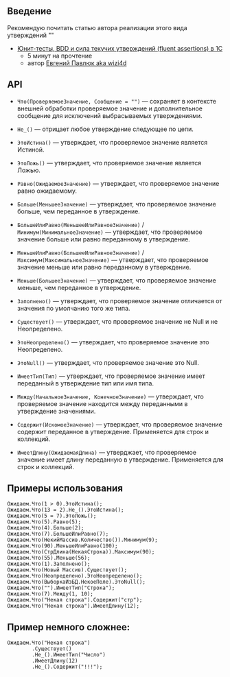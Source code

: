 Введение
---

Рекомендую почитать статью автора реализации этого вида утверждений ""
* [Юнит-тесты, BDD и сила текучих утверждений (fluent assertions) в 1С](http://habrahabr.ru/post/260013/)
    - 5 минут на прочтение
    * автор [Евгений Павлюк aka wizi4d](https://github.com/wizi4d)

API
---


+ `Что(ПроверяемоеЗначение, Сообщение = "")` — сохраняет в контексте внешней обработки проверяемое значение и дополнительное сообщение для исключений выбрасываемых утверждениями.

+ `Не_()` — отрицает любое утверждение следующее по цепи.

+ `ЭтоИстина()` — утверждает, что проверяемое значение является Истиной.

+ `ЭтоЛожь()` — утверждает, что проверяемое значение является Ложью.

+ `Равно(ОжидаемоеЗначение)` — утверждает, что проверяемое значение равно ожидаемому.

+ `Больше(МеньшееЗначение)` — утверждает, что проверяемое значение больше, чем переданное в утверждение.

+ `БольшеИлиРавно(МеньшееИлиРавноеЗначение)` / `Минимум(МинимальноеЗначение)` — утверждает, что проверяемое значение больше или равно переданному в утверждение.

+ `МеньшеИлиРавно(БольшееИлиРавноеЗначение)` / `Максимум(МаксимальноеЗначение)` — утверждает, что проверяемое значение меньше или равно переданному в утверждение.

+ `Меньше(БольшееЗначение)` — утверждает, что проверяемое значение меньше, чем переданное в утверждение.

+ `Заполнено()` — утверждает, что проверяемое значение отличается от значения по умолчанию того же типа.

+ `Существует()` — утверждает, что проверяемое значение не Null и не Неопределено.

+ `ЭтоНеопределено()` — утверждает, что проверяемое значение это Неопределено.

+ `ЭтоNull()` — утверждает, что проверяемое значение это Null.

+ `ИмеетТип(Тип)` — утверждает, что проверяемое значение имеет переданный в утверждение тип или имя типа.

+ `Между(НачальноеЗначение, КонечноеЗначение)` — утверждает, что проверяемое значение находится между переданными в утверждение значениями.

+ `Содержит(ИскомоеЗначение)` — утверждает, что проверяемое значение содержит переданное в утверждение. Применяется для строк и коллекций.

+ `ИмеетДлину(ОжидаемаяДлина)` — утверджает, что проверяемое значение имеет длину переданную в утверждение. Применяется для строк и коллекций.

Примеры использования
---

```
Ожидаем.Что(1 > 0).ЭтоИстина();
Ожидаем.Что(13 = 2).Не_().ЭтоИстина();
Ожидаем.Что(5 = 7).ЭтоЛожь();
Ожидаем.Что(5).Равно(5);
Ожидаем.Что(4).Больше(2);
Ожидаем.Что(7).БольшеИлиРавно(7);
Ожидаем.Что(НекийМассив.Количество()).Минимум(9);
Ожидаем.Что(90).МеньшеИлиРавно(100);
Ожидаем.Что(СтрДлина(НекаяСтрока)).Максимум(90);
Ожидаем.Что(55).Меньше(56);
Ожидаем.Что(1).Заполнено();
Ожидаем.Что(Новый Массив).Существует();
Ожидаем.Что(Неопределено).ЭтоНеопределено();
Ожидаем.Что(ВыборкаИзБД.НекоеПоле).ЭтоNull();
Ожидаем.Что("").ИмеетТип("Строка");
Ожидаем.Что(7).Между(1, 10);
Ожидаем.Что("Некая строка").Содержит("стр");
Ожидаем.Что("Некая строка").ИмеетДлину(12);
```

Пример немного сложнее:
---

```
Ожидаем.Что("Некая строка")
		.Существует()
		.Не_().ИмеетТип("Число")
		.ИмеетДлину(12)
		.Не_().Содержит("!!!");
```